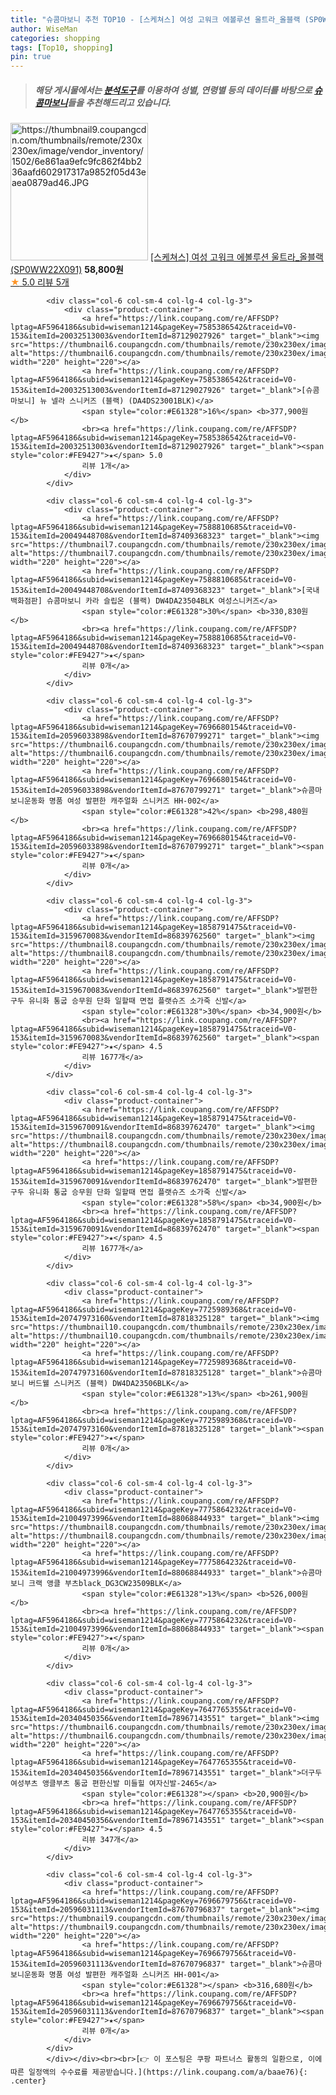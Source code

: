 ```yaml
---
title: "슈콤마보니 추천 TOP10 - [스케쳐스] 여성 고워크 에볼루션 울트라_올블랙 (SP0WW22X091)"
author: WiseMan
categories: shopping
tags: [Top10, shopping]
pin: true
---
```


> ##### 해당 게시물에서는 [**분석도구**](https://itemscout.io/)를 이용하여 **성별**, **연령별** 등의 데이터를 바탕으로 [**슈콤마보니**](https://link.coupang.com/a/baae76)들을 추천해드리고 있습니다.
<div class="container"><div class="row">
            <div class="col-6 col-sm-4 col-lg-4 col-lg-3">
                <div class="product-container">
                    <a href="https://link.coupang.com/re/AFFSDP?lptag=AF5964186&subid=wiseman1214&pageKey=7227824057&traceid=V0-153&itemId=18332729342&vendorItemId=85477232128" target="_blank"><img src="https://thumbnail9.coupangcdn.com/thumbnails/remote/230x230ex/image/vendor_inventory/1502/6e861aa9efc9fc862f4bb236aafd602917317a9852f05d43eaea0879ad46.JPG" alt="https://thumbnail9.coupangcdn.com/thumbnails/remote/230x230ex/image/vendor_inventory/1502/6e861aa9efc9fc862f4bb236aafd602917317a9852f05d43eaea0879ad46.JPG" width="220" height="220"></a>
                    <a href="https://link.coupang.com/re/AFFSDP?lptag=AF5964186&subid=wiseman1214&pageKey=7227824057&traceid=V0-153&itemId=18332729342&vendorItemId=85477232128" target="_blank">[스케쳐스] 여성 고워크 에볼루션 울트라_올블랙 (SP0WW22X091)</a>
                    <span style="color:#E61328"></span> <b>58,800원</b>
                    <br><a href="https://link.coupang.com/re/AFFSDP?lptag=AF5964186&subid=wiseman1214&pageKey=7227824057&traceid=V0-153&itemId=18332729342&vendorItemId=85477232128" target="_blank"><span style="color:#FE9427">★</span> 5.0
                    리뷰 5개</a>
                </div>
            </div>
            
            <div class="col-6 col-sm-4 col-lg-4 col-lg-3">
                <div class="product-container">
                    <a href="https://link.coupang.com/re/AFFSDP?lptag=AF5964186&subid=wiseman1214&pageKey=7585386542&traceid=V0-153&itemId=20032513003&vendorItemId=87129027926" target="_blank"><img src="https://thumbnail6.coupangcdn.com/thumbnails/remote/230x230ex/image/vendor_inventory/1fab/3a8071184c9583e5bba777481993fb3c0aaef8f50086833789be22ed9f71.jpg" alt="https://thumbnail6.coupangcdn.com/thumbnails/remote/230x230ex/image/vendor_inventory/1fab/3a8071184c9583e5bba777481993fb3c0aaef8f50086833789be22ed9f71.jpg" width="220" height="220"></a>
                    <a href="https://link.coupang.com/re/AFFSDP?lptag=AF5964186&subid=wiseman1214&pageKey=7585386542&traceid=V0-153&itemId=20032513003&vendorItemId=87129027926" target="_blank">[슈콤마보니] 뉴 넬라 스니커즈 (블랙) (DA4DS23001BLK)</a>
                    <span style="color:#E61328">16%</span> <b>377,900원</b>
                    <br><a href="https://link.coupang.com/re/AFFSDP?lptag=AF5964186&subid=wiseman1214&pageKey=7585386542&traceid=V0-153&itemId=20032513003&vendorItemId=87129027926" target="_blank"><span style="color:#FE9427">★</span> 5.0
                    리뷰 1개</a>
                </div>
            </div>
            
            <div class="col-6 col-sm-4 col-lg-4 col-lg-3">
                <div class="product-container">
                    <a href="https://link.coupang.com/re/AFFSDP?lptag=AF5964186&subid=wiseman1214&pageKey=7588810685&traceid=V0-153&itemId=20049448708&vendorItemId=87409368323" target="_blank"><img src="https://thumbnail7.coupangcdn.com/thumbnails/remote/230x230ex/image/vendor_inventory/f3d4/0d66c9cad6780716257501d0af007683424df5bf7fb7ad501a9de8b4ddf1.jpg" alt="https://thumbnail7.coupangcdn.com/thumbnails/remote/230x230ex/image/vendor_inventory/f3d4/0d66c9cad6780716257501d0af007683424df5bf7fb7ad501a9de8b4ddf1.jpg" width="220" height="220"></a>
                    <a href="https://link.coupang.com/re/AFFSDP?lptag=AF5964186&subid=wiseman1214&pageKey=7588810685&traceid=V0-153&itemId=20049448708&vendorItemId=87409368323" target="_blank">[국내백화점판] 슈콤마보니 카라 슬립온 (블랙) DW4DA23504BLK 여성스니커즈</a>
                    <span style="color:#E61328">30%</span> <b>330,830원</b>
                    <br><a href="https://link.coupang.com/re/AFFSDP?lptag=AF5964186&subid=wiseman1214&pageKey=7588810685&traceid=V0-153&itemId=20049448708&vendorItemId=87409368323" target="_blank"><span style="color:#FE9427">★</span> 
                    리뷰 0개</a>
                </div>
            </div>
            
            <div class="col-6 col-sm-4 col-lg-4 col-lg-3">
                <div class="product-container">
                    <a href="https://link.coupang.com/re/AFFSDP?lptag=AF5964186&subid=wiseman1214&pageKey=7696680154&traceid=V0-153&itemId=20596033898&vendorItemId=87670799271" target="_blank"><img src="https://thumbnail6.coupangcdn.com/thumbnails/remote/230x230ex/image/vendor_inventory/3e64/dd1d80f2dc5974acab8bb3f96773b63da1e93acab3a584734a75e54ab4cf.jpg" alt="https://thumbnail6.coupangcdn.com/thumbnails/remote/230x230ex/image/vendor_inventory/3e64/dd1d80f2dc5974acab8bb3f96773b63da1e93acab3a584734a75e54ab4cf.jpg" width="220" height="220"></a>
                    <a href="https://link.coupang.com/re/AFFSDP?lptag=AF5964186&subid=wiseman1214&pageKey=7696680154&traceid=V0-153&itemId=20596033898&vendorItemId=87670799271" target="_blank">슈콤마보니운동화 명품 여성 발편한 캐주얼화 스니커즈 HH-002</a>
                    <span style="color:#E61328">42%</span> <b>298,480원</b>
                    <br><a href="https://link.coupang.com/re/AFFSDP?lptag=AF5964186&subid=wiseman1214&pageKey=7696680154&traceid=V0-153&itemId=20596033898&vendorItemId=87670799271" target="_blank"><span style="color:#FE9427">★</span> 
                    리뷰 0개</a>
                </div>
            </div>
            
            <div class="col-6 col-sm-4 col-lg-4 col-lg-3">
                <div class="product-container">
                    <a href="https://link.coupang.com/re/AFFSDP?lptag=AF5964186&subid=wiseman1214&pageKey=1858791475&traceid=V0-153&itemId=3159670083&vendorItemId=86839762560" target="_blank"><img src="https://thumbnail8.coupangcdn.com/thumbnails/remote/230x230ex/image/vendor_inventory/bd17/c6dfdf92e93d633c5b9d818666381d492d61f59ff63c1d1fc84946ade940.jpg" alt="https://thumbnail8.coupangcdn.com/thumbnails/remote/230x230ex/image/vendor_inventory/bd17/c6dfdf92e93d633c5b9d818666381d492d61f59ff63c1d1fc84946ade940.jpg" width="220" height="220"></a>
                    <a href="https://link.coupang.com/re/AFFSDP?lptag=AF5964186&subid=wiseman1214&pageKey=1858791475&traceid=V0-153&itemId=3159670083&vendorItemId=86839762560" target="_blank">발편한 구두 유니화 통굽 승무원 단화 일할때 면접 플랫슈즈 소가죽 신발</a>
                    <span style="color:#E61328">30%</span> <b>34,900원</b>
                    <br><a href="https://link.coupang.com/re/AFFSDP?lptag=AF5964186&subid=wiseman1214&pageKey=1858791475&traceid=V0-153&itemId=3159670083&vendorItemId=86839762560" target="_blank"><span style="color:#FE9427">★</span> 4.5
                    리뷰 1677개</a>
                </div>
            </div>
            
            <div class="col-6 col-sm-4 col-lg-4 col-lg-3">
                <div class="product-container">
                    <a href="https://link.coupang.com/re/AFFSDP?lptag=AF5964186&subid=wiseman1214&pageKey=1858791475&traceid=V0-153&itemId=3159670091&vendorItemId=86839762470" target="_blank"><img src="https://thumbnail8.coupangcdn.com/thumbnails/remote/230x230ex/image/vendor_inventory/16f8/6851d115d21b9985c1d2f8801bef5361c01ecfb352343131fd0549216d0d.jpg" alt="https://thumbnail8.coupangcdn.com/thumbnails/remote/230x230ex/image/vendor_inventory/16f8/6851d115d21b9985c1d2f8801bef5361c01ecfb352343131fd0549216d0d.jpg" width="220" height="220"></a>
                    <a href="https://link.coupang.com/re/AFFSDP?lptag=AF5964186&subid=wiseman1214&pageKey=1858791475&traceid=V0-153&itemId=3159670091&vendorItemId=86839762470" target="_blank">발편한 구두 유니화 통굽 승무원 단화 일할때 면접 플랫슈즈 소가죽 신발</a>
                    <span style="color:#E61328">58%</span> <b>34,900원</b>
                    <br><a href="https://link.coupang.com/re/AFFSDP?lptag=AF5964186&subid=wiseman1214&pageKey=1858791475&traceid=V0-153&itemId=3159670091&vendorItemId=86839762470" target="_blank"><span style="color:#FE9427">★</span> 4.5
                    리뷰 1677개</a>
                </div>
            </div>
            
            <div class="col-6 col-sm-4 col-lg-4 col-lg-3">
                <div class="product-container">
                    <a href="https://link.coupang.com/re/AFFSDP?lptag=AF5964186&subid=wiseman1214&pageKey=7725989368&traceid=V0-153&itemId=20747973160&vendorItemId=87818325128" target="_blank"><img src="https://thumbnail10.coupangcdn.com/thumbnails/remote/230x230ex/image/vendor_inventory/db26/5a976de62a817f1c50c1c708d4deab6fff022bcd13d14e1032119effa861.jpg" alt="https://thumbnail10.coupangcdn.com/thumbnails/remote/230x230ex/image/vendor_inventory/db26/5a976de62a817f1c50c1c708d4deab6fff022bcd13d14e1032119effa861.jpg" width="220" height="220"></a>
                    <a href="https://link.coupang.com/re/AFFSDP?lptag=AF5964186&subid=wiseman1214&pageKey=7725989368&traceid=V0-153&itemId=20747973160&vendorItemId=87818325128" target="_blank">슈콤마보니 버드웰 스니커즈 (블랙) DW4DA23506BLK</a>
                    <span style="color:#E61328">13%</span> <b>261,900원</b>
                    <br><a href="https://link.coupang.com/re/AFFSDP?lptag=AF5964186&subid=wiseman1214&pageKey=7725989368&traceid=V0-153&itemId=20747973160&vendorItemId=87818325128" target="_blank"><span style="color:#FE9427">★</span> 
                    리뷰 0개</a>
                </div>
            </div>
            
            <div class="col-6 col-sm-4 col-lg-4 col-lg-3">
                <div class="product-container">
                    <a href="https://link.coupang.com/re/AFFSDP?lptag=AF5964186&subid=wiseman1214&pageKey=7775864232&traceid=V0-153&itemId=21004973996&vendorItemId=88068844933" target="_blank"><img src="https://thumbnail8.coupangcdn.com/thumbnails/remote/230x230ex/image/vendor_inventory/4e68/874c5ffb226a62b250e7a186cbd345e3dd954c6df34c73454d5b41033e12.jpg" alt="https://thumbnail8.coupangcdn.com/thumbnails/remote/230x230ex/image/vendor_inventory/4e68/874c5ffb226a62b250e7a186cbd345e3dd954c6df34c73454d5b41033e12.jpg" width="220" height="220"></a>
                    <a href="https://link.coupang.com/re/AFFSDP?lptag=AF5964186&subid=wiseman1214&pageKey=7775864232&traceid=V0-153&itemId=21004973996&vendorItemId=88068844933" target="_blank">슈콤마보니 크랙 앵클 부츠black_DG3CW23509BLK</a>
                    <span style="color:#E61328">13%</span> <b>526,000원</b>
                    <br><a href="https://link.coupang.com/re/AFFSDP?lptag=AF5964186&subid=wiseman1214&pageKey=7775864232&traceid=V0-153&itemId=21004973996&vendorItemId=88068844933" target="_blank"><span style="color:#FE9427">★</span> 
                    리뷰 0개</a>
                </div>
            </div>
            
            <div class="col-6 col-sm-4 col-lg-4 col-lg-3">
                <div class="product-container">
                    <a href="https://link.coupang.com/re/AFFSDP?lptag=AF5964186&subid=wiseman1214&pageKey=7647765355&traceid=V0-153&itemId=20340450356&vendorItemId=78967143551" target="_blank"><img src="https://thumbnail6.coupangcdn.com/thumbnails/remote/230x230ex/image/vendor_inventory/1da5/a3407187558efe40fb7c5ce8adc0a735755538cb478e18f55ae872e8ef00.jpg" alt="https://thumbnail6.coupangcdn.com/thumbnails/remote/230x230ex/image/vendor_inventory/1da5/a3407187558efe40fb7c5ce8adc0a735755538cb478e18f55ae872e8ef00.jpg" width="220" height="220"></a>
                    <a href="https://link.coupang.com/re/AFFSDP?lptag=AF5964186&subid=wiseman1214&pageKey=7647765355&traceid=V0-153&itemId=20340450356&vendorItemId=78967143551" target="_blank">더구두 여성부츠 앵클부츠 통굽 편한신발 미들힐 여자신발-2465</a>
                    <span style="color:#E61328"></span> <b>20,900원</b>
                    <br><a href="https://link.coupang.com/re/AFFSDP?lptag=AF5964186&subid=wiseman1214&pageKey=7647765355&traceid=V0-153&itemId=20340450356&vendorItemId=78967143551" target="_blank"><span style="color:#FE9427">★</span> 4.5
                    리뷰 347개</a>
                </div>
            </div>
            
            <div class="col-6 col-sm-4 col-lg-4 col-lg-3">
                <div class="product-container">
                    <a href="https://link.coupang.com/re/AFFSDP?lptag=AF5964186&subid=wiseman1214&pageKey=7696679756&traceid=V0-153&itemId=20596031113&vendorItemId=87670796837" target="_blank"><img src="https://thumbnail9.coupangcdn.com/thumbnails/remote/230x230ex/image/vendor_inventory/d0d6/e1268c73de803e97acc2a6c46fa3bf1bd47ec05fef8c250b47573bd687fa.jpg" alt="https://thumbnail9.coupangcdn.com/thumbnails/remote/230x230ex/image/vendor_inventory/d0d6/e1268c73de803e97acc2a6c46fa3bf1bd47ec05fef8c250b47573bd687fa.jpg" width="220" height="220"></a>
                    <a href="https://link.coupang.com/re/AFFSDP?lptag=AF5964186&subid=wiseman1214&pageKey=7696679756&traceid=V0-153&itemId=20596031113&vendorItemId=87670796837" target="_blank">슈콤마보니운동화 명품 여성 발편한 캐주얼화 스니커즈 HH-001</a>
                    <span style="color:#E61328"></span> <b>316,680원</b>
                    <br><a href="https://link.coupang.com/re/AFFSDP?lptag=AF5964186&subid=wiseman1214&pageKey=7696679756&traceid=V0-153&itemId=20596031113&vendorItemId=87670796837" target="_blank"><span style="color:#FE9427">★</span> 
                    리뷰 0개</a>
                </div>
            </div>
            </div></div><br><br>[👉 이 포스팅은 쿠팡 파트너스 활동의 일환으로, 이에 따른 일정액의 수수료를 제공받습니다.](https://link.coupang.com/a/baae76){: .center}